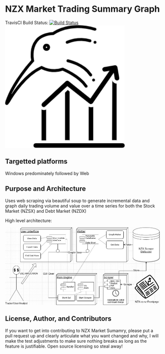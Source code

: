# NZX Market Trading Summary Graph
TravisCI Build Status: [![Build Status](https://travis-ci.com/TheBigStonk/NZX-Market-Trading-Summary-Graph.svg?branch=master)](https://travis-ci.com/TheBigStonk/NZX-Market-Trading-Summary-Graph)
![alt text](Logo.png "Logo")

## Targetted platforms
Windows predominately followed by Web

## Purpose and Architecture
Uses web scraping via beautiful soup to generate incremental data and graph daily trading volume and value over a time series for both the Stock Market (NZSX) and Debt Market (NZDX)

High level architecture: 

![alt text](NZX_Market_Scraper.jpg "Diagram architecture of application")

## License, Author, and Contributors
If you want to get into contributing to NZX Market Sumamry, please put a pull request up and clearly articulate what you want changed and why, I will make the test adjustments to make sure nothing breaks as long as the feature is justifiable. Open source licensing so steal away!
